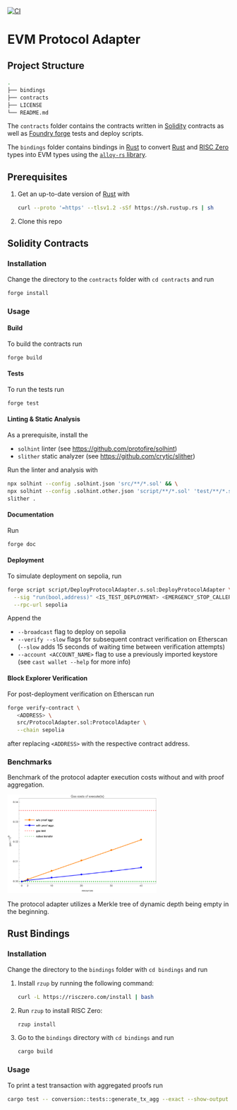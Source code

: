 [![CI](https://github.com/anoma/evm-protocol-adapter/actions/workflows/ci.yml/badge.svg)](https://github.com/anoma/evm-protocol-adapter/actions/workflows/ci.yml)

# EVM Protocol Adapter

## Project Structure

```sh
.
├── bindings
├── contracts
├── LICENSE
└── README.md
```

The `contracts` folder contains the contracts written in [Solidity](https://soliditylang.org/) contracts as well
as [Foundry forge](https://book.getfoundry.sh/forge/) tests and deploy scripts.

The `bindings` folder contains bindings in [Rust](https://www.rust-lang.org/) to
convert [Rust](https://www.rust-lang.org/) and [RISC Zero](https://risczero.com/) types into EVM types using the [
`alloy-rs` library](https://github.com/alloy-rs).

## Prerequisites

1. Get an up-to-date version of [Rust](https://www.rust-lang.org/)
   with

   ```sh
   curl --proto '=https' --tlsv1.2 -sSf https://sh.rustup.rs | sh
   ```

2. Clone this repo

## Solidity Contracts

### Installation

Change the directory to the `contracts` folder with `cd contracts` and run

```sh
forge install
```

### Usage

#### Build

To build the contracts run

```sh
forge build
```

#### Tests

To run the tests run

```sh
forge test
```

#### Linting & Static Analysis

As a prerequisite, install the

- `solhint` linter (see https://github.com/protofire/solhint)
- `slither` static analyzer (see https://github.com/crytic/slither)

Run the linter and analysis with

```sh
npx solhint --config .solhint.json 'src/**/*.sol' && \
npx solhint --config .solhint.other.json 'script/**/*.sol' 'test/**/*.sol' && \
slither .
```

#### Documentation

Run

```sh
forge doc
```

#### Deployment

To simulate deployment on sepolia, run

```sh
forge script script/DeployProtocolAdapter.s.sol:DeployProtocolAdapter \
  --sig "run(bool,address)" <IS_TEST_DEPLOYMENT> <EMERGENCY_STOP_CALLER> \
  --rpc-url sepolia
```

Append the

- `--broadcast` flag to deploy on sepolia
- `--verify --slow` flags for subsequent contract verification on Etherscan (`--slow` adds 15 seconds of waiting time between verification attempts)
- `--account <ACCOUNT_NAME>` flag to use a previously imported keystore (see
  `cast wallet --help` for more info)

#### Block Explorer Verification

For post-deployment verification on Etherscan run

```sh
forge verify-contract \
   <ADDRESS> \
   src/ProtocolAdapter.sol:ProtocolAdapter \
   --chain sepolia
```

after replacing `<ADDRESS>` with the respective contract address.

### Benchmarks

Benchmark of the protocol adapter execution costs without and with proof aggregation.

<img src=".assets/Benchmark.png" width=67% alt="Protocol adapter benchmark.">

The protocol adapter utilizes a Merkle tree of dynamic depth being empty in the beginning.

## Rust Bindings

### Installation

Change the directory to the `bindings` folder with `cd bindings` and run

1. Install `rzup` by running the following command:

   ```sh
   curl -L https://risczero.com/install | bash
   ```

2. Run `rzup` to install RISC Zero:

   ```sh
   rzup install
   ```

3. Go to the `bindings` directory with `cd bindings` and run

   ```sh
   cargo build
   ```

### Usage

To print a test transaction with aggregated proofs run

```sh
cargo test -- conversion::tests::generate_tx_agg --exact --show-output --ignored
```
